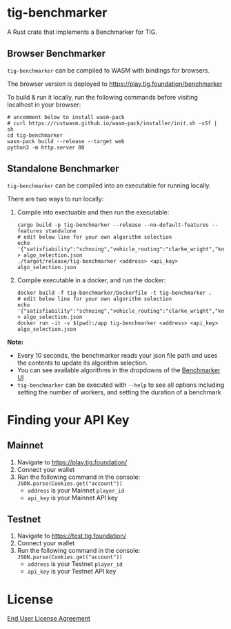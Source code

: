 # tig-benchmarker

A Rust crate that implements a Benchmarker for TIG. 

## Browser Benchmarker

`tig-benchmarker` can be compiled to WASM with bindings for browsers. 

The browser version is deployed to https://play.tig.foundation/benchmarker

To build & run it locally, run the following commands before visiting localhost in your browser:

```
# uncomment below to install wasm-pack
# curl https://rustwasm.github.io/wasm-pack/installer/init.sh -sSf | sh
cd tig-benchmarker
wasm-pack build --release --target web
python3 -m http.server 80
```

## Standalone Benchmarker

`tig-benchmarker` can be compiled into an executable for running locally.

There are two ways to run locally:

1. Compile into exectuable and then run the executable:
    ```
    cargo build -p tig-benchmarker --release --no-default-features --features standalone
    # edit below line for your own algorithm selection
    echo '{"satisfiability":"schnoing","vehicle_routing":"clarke_wright","knapsack":"dynamic"}' > algo_selection.json
    ./target/release/tig-benchmarker <address> <api_key> algo_selection.json
    ```

2. Compile executable in a docker, and run the docker:
    ```
    docker build -f tig-benchmarker/Dockerfile -t tig-benchmarker .
    # edit below line for your own algorithm selection
    echo '{"satisfiability":"schnoing","vehicle_routing":"clarke_wright","knapsack":"dynamic"}' > algo_selection.json
    docker run -it -v $(pwd):/app tig-benchmarker <address> <api_key> algo_selection.json
    ```

**Note:**

* Every 10 seconds, the benchmarker reads your json file path and uses the contents to update its algorithm selection. 
* You can see available algorithms in the dropdowns of the [Benchmarker UI](https://play.tig.foundation/benchmarker)
* `tig-benchmarker` can be executed with `--help` to see all options including setting the number of workers, and setting the duration of a benchmark

# Finding your API Key

## Mainnet

1. Navigate to https://play.tig.foundation/
2. Connect your wallet
3. Run the following command in the console: `JSON.parse(Cookies.get("account"))`
    * `address` is your Mainnet `player_id`
    * `api_key` is your Mainnet API key

## Testnet

1. Navigate to https://test.tig.foundation/
2. Connect your wallet
3. Run the following command in the console: `JSON.parse(Cookies.get("account"))`
    * `address` is your Testnet `player_id`
    * `api_key` is your Testnet API key

# License

[End User License Agreement](../docs/agreements/end_user_license_agreement.pdf)

